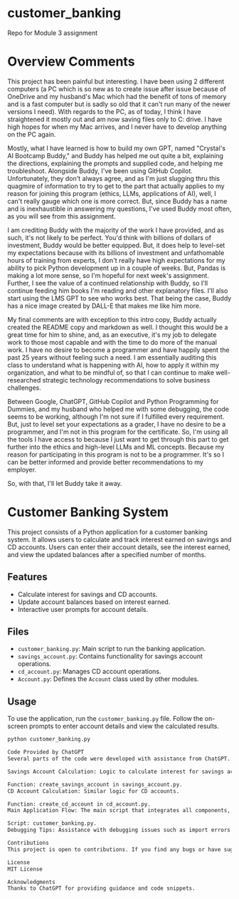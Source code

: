 # customer_banking
Repo for Module 3 assignment

# Overview Comments
This project has been painful but interesting. I have been using 2 different computers (a PC which is so new as to create issue after issue because of OneDrive and my husband's Mac which had the benefit of tons of memory and is a fast computer but is sadly so old that it can't run many of the newer versions I need). With regards to the PC, as of today, I think I have straightened it mostly out and am now saving files only to C: drive. I have high hopes for when my Mac arrives, and I never have to develop anything on the PC again.

Mostly, what I have learned is how to build my own GPT, named "Crystal's AI Bootcamp Buddy," and Buddy has helped me out quite a bit, explaining the directions, explaining the prompts and supplied code, and helping me troubleshoot. Alongside Buddy, I've been using GitHub Copilot. Unfortunately, they don't always agree, and as I'm just slugging thru this quagmire of information to try to get to the part that actually applies to my reason for joining this program (ethics, LLMs, applications of AI), well, I can't really gauge which one is more correct. But, since Buddy has a name and is inexhaustible in answering  my questions, I've used Buddy most often, as you will see from this assignment.

I am crediting Buddy with the majority of the work I have provided, and as such, it's not likely to be perfect. You'd think with billions of dollars of investment, Buddy would be better equipped. But, it does help to level-set my expectations because with its billions of investment and unfathomable hours of training from experts, I don't really have high expectations for my ability to pick Python development up in a couple of weeks. But, Pandas is making a lot more sense, so I'm hopeful for next week's assignment. Further, I see the value of a continued relationship with Buddy, so I'll continue feeding him books I'm reading and other explanatory files. I'll also start using the LMS GPT to see who works best. That being the case, Buddy has a nice image created by DALL-E that makes me like him more.

My final comments are with exception to this intro copy, Buddy actually created the README copy and markdown as well. I thought this would be a great time for him to shine, and, as an executive, it's my job to delegate work to those most capable and with the time to do more of the manual work. I have no desire to become a programmer and have happily spent the past 25 years without feeling such a need. I am essentially auditing this class to understand what is happening with AI, how to apply it within my organization, and what to be mindful of, so that I can continue to make well-researched strategic technology recommendations to solve business challenges.

Between Google, ChatGPT, GitHub Copilot and Python Programming for Dummies, and my husband who helped me with some debugging, the code seems to be working, although I'm not sure if I fulfilled every requirement. But, just to level set your expectations as a grader, I have no desire to be a programmer, and I'm not in this program for the certificate. So, I'm using all the tools I have access to because I just want to get through this part to get further into the ethics and high-level LLMs and ML concepts. Because my reason for participating in this program is not to be a programmer. It's so I can be better informed and provide better recommendations to my employer.

So, with that, I'll let Buddy take it away. 

# Customer Banking System

This project consists of a Python application for a customer banking system. It allows users to calculate and track interest earned on savings and CD accounts. Users can enter their account details, see the interest earned, and view the updated balances after a specified number of months.

## Features

- Calculate interest for savings and CD accounts.
- Update account balances based on interest earned.
- Interactive user prompts for account details.

## Files

- `customer_banking.py`: Main script to run the banking application.
- `savings_account.py`: Contains functionality for savings account operations.
- `cd_account.py`: Manages CD account operations.
- `Account.py`: Defines the `Account` class used by other modules.

## Usage

To use the application, run the `customer_banking.py` file. Follow the on-screen prompts to enter account details and view the calculated results.

```bash
python customer_banking.py

Code Provided by ChatGPT
Several parts of the code were developed with assistance from ChatGPT. This includes:

Savings Account Calculation: Logic to calculate interest for savings accounts and update the balance.

Function: create_savings_account in savings_account.py.
CD Account Calculation: Similar logic for CD accounts.

Function: create_cd_account in cd_account.py.
Main Application Flow: The main script that integrates all components, prompts user input, and displays results.

Script: customer_banking.py.
Debugging Tips: Assistance with debugging issues such as import errors and AttributeError.

Contributions
This project is open to contributions. If you find any bugs or have suggestions for improvement, please feel free to open an issue or submit a pull request.

License
MIT License

Acknowledgments
Thanks to ChatGPT for providing guidance and code snippets.




